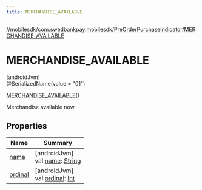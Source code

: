 ```yaml
---
title: MERCHANDISE_AVAILABLE
---
```

//[mobilesdk](../../../../index.html)/[com.swedbankpay.mobilesdk](../../index.html)/[PreOrderPurchaseIndicator](../index.html)/[MERCHANDISE_AVAILABLE](index.html)



# MERCHANDISE_AVAILABLE



[androidJvm]\
@SerializedName(value = "01")



[MERCHANDISE_AVAILABLE](index.html)()



Merchandise available now



## Properties


| Name | Summary |
|---|---|
| [name](../../-re-order-purchase-indicator/-f-i-r-s-t_-t-i-m-e_-o-r-d-e-r-e-d/index.html#-372974862%2FProperties%2F-1074806346) | [androidJvm]<br>val [name](../../-re-order-purchase-indicator/-f-i-r-s-t_-t-i-m-e_-o-r-d-e-r-e-d/index.html#-372974862%2FProperties%2F-1074806346): [String](https://kotlinlang.org/api/latest/jvm/stdlib/kotlin/-string/index.html) |
| [ordinal](../../-re-order-purchase-indicator/-f-i-r-s-t_-t-i-m-e_-o-r-d-e-r-e-d/index.html#-739389684%2FProperties%2F-1074806346) | [androidJvm]<br>val [ordinal](../../-re-order-purchase-indicator/-f-i-r-s-t_-t-i-m-e_-o-r-d-e-r-e-d/index.html#-739389684%2FProperties%2F-1074806346): [Int](https://kotlinlang.org/api/latest/jvm/stdlib/kotlin/-int/index.html) |

